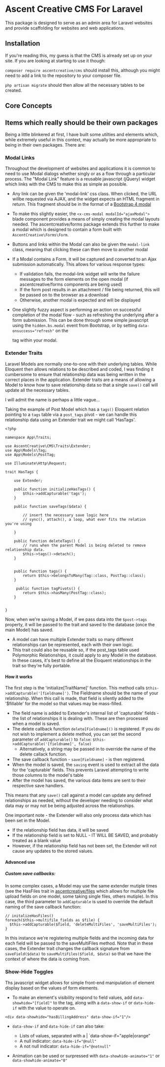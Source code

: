 # Ascent Creative CMS For Laravel 

This package is designed to serve as an admin area for Laravel websites and provide scaffolding for websites and web applications. 

## Installation

If you're reading this, my guess is that the CMS is already set up on your site. If you are looking at starting to use it though:

`composer require ascentcreative/cms` should install this, although you might need to add a link to the repository to your composer file. 

`php artisan migrate` should then allow all the necessary tables to be created.


## Core Concepts


## Items which really should be their own packages

Being a little blinkered at first, I have built some utilties and elements which, while extremely useful in this context, may actually be more appropriate to being in their own packages. There are:

### Modal Links

Throughout the development of websites and applications it is common to need to use Modal dialogs whether singly or as a flow through a particular process. The "Modal Link" feature is a reusable javascript (jQuery) widget which links with the CMS to make this as simple as possible.

 - Any link can be given the 'modal-link' css class. When clicked, the URL willbe requested via AJAX, and the widget expects an HTML fragment in return. This fragment should be in the format of a [Bootstrap 4 modal](https://getbootstrap.com/docs/4.0/components/modal/)

 - To make this slightly easier, the `<x-cms-modal modalId="ajaxModal">` blade component provides a means of simply creating the modal layouts needed. The ascentcreative/forms package extends this further to make a modal which is designed to contain a form built with `AscentCreative\Forms\Form`.

 - Buttons and links within the Modal can also be given the `modal-link` class, meaning that clicking these can then move to another modal

 - If a Modal contains a Form, it will be captured and converted to an Ajax submission automatically. This allows for various response types:
    -  If validation fails, the modal-link widget will write the failure messages to the form elements on the open modal (if ascentcreative/forms components are being used)
    -  If the form post results in an attachment / file being returned, this will be passed on to the browser as a download
    -  Otherwise, another modal is expected and will be displayed

- One slightly fuzzy aspect is performing an action on successful completion of the modal flow - such as refreshing the underlying after a form submission. This can be done through some simple javascript using the `hidden.bs.modal` event from Bootstrap, or by setting `data-onsuccess="refresh"` on the <form> tag within your modal.


### Extender Traits

Laravel Models are normally one-to-one with their underlying tables. While Eloquent then allows relations to be described and coded, I was finding it cumbersome to ensure that relationship data was being written in the correct places in the application. Extender traits are a means of allowing a Model to know how to save relationship data so that a single `save()` call will update all the necessary tables. 

I will admit the name is perhaps a little vague... 

Taking the example of Post Model which has a `tags()` Eloquent relation pointing to a `tags` table via a `post_tags` pivot - we can handle this relationship data using an Extender trait we might call 'HasTags'. 

```
<?php

namespace App\Traits;

use AscentCreative\CMS\Traits\Extender;
use App\Models\Tag;
use App\Models\PostTag;

use Illuminate\Http\Request;

trait HasTags {

    use Extender;

    public function initializeHasTags() {
        $this->addCapturable('tags');
    }

    public function saveTags($data) {

        // insert the necessary save logic here
        // sync(), attach(), a loop, what ever fits the relation you're using

    }   

    public function deleteTags() {
        // runs when the parent Model is being deleted to remove relationship data.
        $this->tags()->detach();
    }


    public function tags() {
        return $this->belongsToMany(Tag::class, PostTag::class);
    }

     public function tagPivots() {
        return $this->hasMany(PostTag::class);
    }

 
}
```

Now, when we're saving a Model, if we pass data into the `$post->tags` property, it will be passed to the trait and saved to the database (once the main Model) has saved.

 - A model can have multiple Extender traits so many different relationships can be represented, each with their own logic.
 - This trait could also be reusable so, if the post_tags table used Polymorphic Relationships, it could apply to any Model in the database. In these cases, it's best to define all the Eloquent relationships in the trait so they're fully portable.


#### How it works

The first step is the 'initialize[TraitName]' function. This method calls `$this->addCapturable('[fieldname]')`. The Fieldname should be the name of your relationship. When this call is made, that field is silently added to the '$fillable' for the model so that values may be mass-filled.

 - The field name is added to Extender's internal list of 'capturable' fields - the list of relationships it is dealing with. These are then processed when a model is saved.
 - The delete callback function `delete[Fieldname]()` is registered. If you do not wish to implement a delete method, you can set the second parameter of `addCapturable()` to `false`: `$this->addCapturable('[fieldname]', false)`
     - Alternatively, a string may be passed in to override the name of the delete callack function.
 - The save callback function - `save[Fieldname]` - is then registered.
 - When the model is saved, the `saving` event is used to extract all the data for the 'capturable' fields. This prevents Laravel attempting to write those columns to the model's table
 - After the model has saved, the various data items are sent to their respective save handlers.

This means that any `save()` call against a model can update any defined relationships as needed, without the developer needing to consider what data may or may not be being adjusted across the relationships.

One important note - the Extender will also only process data which has been set in the Model. 

 - If the relationship field has data, it will be saved
 - If the relationship field is set to NULL - IT WILL BE SAVED, and probably treated as a blank value
 - However, if the relationship field has not been set, the Extender will not cause any updates to the stored values.



#### Advanced use

##### Custom save callbacks:

In some complex cases, a Model may use the same extender mutiple times (see the HasFiles trait in [ascentcreative/files](https://github.com/ascentcreative/files) which allows for multiple file upload fields on one model, some taking single files, others mutiple). In this case, the third parameter to `addCapturable` is used to override the default naming of the save callback function:

```
// initalizeHasFiles()
foreach($this->multifile_fields as $file) {
  $this->addCapturable($field, 'deleteMultiFiles', 'saveMultiFiles');
}
```

In this instance we're registering multiple fields and the incoming data for each field will be passed to the saveMultiFiles method. Note that in these cases, the Extender trait changes the callback signature from `saveField($data)` to `saveMultiFiles($field, $data)` so that we have the context of where the data is coming from.


### Show-Hide Toggles

Ths javascript widget allows for simple front-end manipulation of element display based on the values of form elements.

 - To make an element's visibility respond to field values, add `data-showhide="[field]"` to the tag, along with a `data-show-if` or `data-hide-if` with the value to operate on. 

`<div data-showhide="hasBillingAddress" data-show-if="1"/>`

 - `data-show-if` and `data-hide-if` can also take:
    - Lists of values, separated with a | `data-show-if="apple|orange"
    - A null indicator: `data-hide-if="@null"`
    - A not null indicator: `data-hide-if="@notnull"`
  
  - Animation can be used or surpressed with `data-showhide-animate="1"` or `data-showhide-animate="0"`



